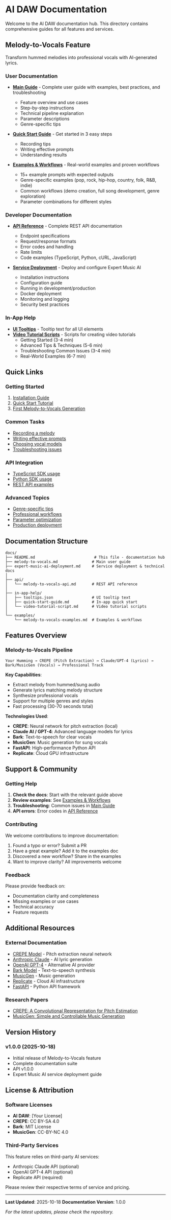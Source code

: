 # AI DAW Documentation

Welcome to the AI DAW documentation hub. This directory contains comprehensive guides for all features and services.

## Melody-to-Vocals Feature

Transform hummed melodies into professional vocals with AI-generated lyrics.

### User Documentation

- **[Main Guide](./melody-to-vocals.md)** - Complete user guide with examples, best practices, and troubleshooting
  - Feature overview and use cases
  - Step-by-step instructions
  - Technical pipeline explanation
  - Parameter descriptions
  - Genre-specific tips

- **[Quick Start Guide](./in-app-help/quick-start-guide.md)** - Get started in 3 easy steps
  - Recording tips
  - Writing effective prompts
  - Understanding results

- **[Examples & Workflows](./examples/melody-to-vocals-examples.md)** - Real-world examples and proven workflows
  - 15+ example prompts with expected outputs
  - Genre-specific examples (pop, rock, hip-hop, country, folk, R&B, indie)
  - Common workflows (demo creation, full song development, genre exploration)
  - Parameter combinations for different styles

### Developer Documentation

- **[API Reference](./api/melody-to-vocals-api.md)** - Complete REST API documentation
  - Endpoint specifications
  - Request/response formats
  - Error codes and handling
  - Rate limits
  - Code examples (TypeScript, Python, cURL, JavaScript)

- **[Service Deployment](./expert-music-ai-deployment.md)** - Deploy and configure Expert Music AI
  - Installation instructions
  - Configuration guide
  - Running in development/production
  - Docker deployment
  - Monitoring and logging
  - Security best practices

### In-App Help

- **[UI Tooltips](./in-app-help/tooltips.json)** - Tooltip text for all UI elements
- **[Video Tutorial Scripts](./in-app-help/video-tutorial-script.md)** - Scripts for creating video tutorials
  - Getting Started (3-4 min)
  - Advanced Tips & Techniques (5-6 min)
  - Troubleshooting Common Issues (3-4 min)
  - Real-World Examples (6-7 min)

## Quick Links

### Getting Started
1. [Installation Guide](./expert-music-ai-deployment.md#installation)
2. [Quick Start Tutorial](./in-app-help/quick-start-guide.md)
3. [First Melody-to-Vocals Generation](./melody-to-vocals.md#quick-start)

### Common Tasks
- [Recording a melody](./melody-to-vocals.md#step-1-record-your-melody)
- [Writing effective prompts](./melody-to-vocals.md#prompt-required)
- [Choosing vocal models](./melody-to-vocals.md#vocal_model-optional-default-bark)
- [Troubleshooting issues](./melody-to-vocals.md#troubleshooting)

### API Integration
- [TypeScript SDK usage](./api/melody-to-vocals-api.md#typescriptnodejs-sdk)
- [Python SDK usage](./api/melody-to-vocals-api.md#python-sdk)
- [REST API examples](./api/melody-to-vocals-api.md#curl-examples)

### Advanced Topics
- [Genre-specific tips](./examples/melody-to-vocals-examples.md#genre-specific-examples)
- [Professional workflows](./examples/melody-to-vocals-examples.md#common-workflows)
- [Parameter optimization](./examples/melody-to-vocals-examples.md#parameter-combinations)
- [Production deployment](./expert-music-ai-deployment.md#deployment-options)

## Documentation Structure

```
docs/
├── README.md                          # This file - documentation hub
├── melody-to-vocals.md               # Main user guide
├── expert-music-ai-deployment.md     # Service deployment & technical docs
│
├── api/
│   └── melody-to-vocals-api.md       # REST API reference
│
├── in-app-help/
│   ├── tooltips.json                 # UI tooltip text
│   ├── quick-start-guide.md          # In-app quick start
│   └── video-tutorial-script.md      # Video tutorial scripts
│
└── examples/
    └── melody-to-vocals-examples.md  # Examples & workflows
```

## Features Overview

### Melody-to-Vocals Pipeline

```
Your Humming → CREPE (Pitch Extraction) → Claude/GPT-4 (Lyrics) → Bark/MusicGen (Vocals) → Professional Track
```

**Key Capabilities**:
- Extract melody from hummed/sung audio
- Generate lyrics matching melody structure
- Synthesize professional vocals
- Support for multiple genres and styles
- Fast processing (30-70 seconds total)

**Technologies Used**:
- **CREPE**: Neural network for pitch extraction (local)
- **Claude AI / GPT-4**: Advanced language models for lyrics
- **Bark**: Text-to-speech for clear vocals
- **MusicGen**: Music generation for sung vocals
- **FastAPI**: High-performance Python API
- **Replicate**: Cloud GPU infrastructure

## Support & Community

### Getting Help

1. **Check the docs**: Start with the relevant guide above
2. **Review examples**: See [Examples & Workflows](./examples/melody-to-vocals-examples.md)
3. **Troubleshooting**: Common issues in [Main Guide](./melody-to-vocals.md#troubleshooting)
4. **API errors**: Error codes in [API Reference](./api/melody-to-vocals-api.md#error-handling)

### Contributing

We welcome contributions to improve documentation:

1. Found a typo or error? Submit a PR
2. Have a great example? Add it to the examples doc
3. Discovered a new workflow? Share in the examples
4. Want to improve clarity? All improvements welcome

### Feedback

Please provide feedback on:
- Documentation clarity and completeness
- Missing examples or use cases
- Technical accuracy
- Feature requests

## Additional Resources

### External Documentation

- [CREPE Model](https://github.com/marl/crepe) - Pitch extraction neural network
- [Anthropic Claude](https://docs.anthropic.com) - AI lyric generation
- [OpenAI GPT-4](https://platform.openai.com/docs) - Alternative AI provider
- [Bark Model](https://github.com/suno-ai/bark) - Text-to-speech synthesis
- [MusicGen](https://github.com/facebookresearch/audiocraft) - Music generation
- [Replicate](https://replicate.com/docs) - Cloud AI infrastructure
- [FastAPI](https://fastapi.tiangolo.com/) - Python API framework

### Research Papers

- [CREPE: A Convolutional Representation for Pitch Estimation](https://arxiv.org/abs/1802.06182)
- [MusicGen: Simple and Controllable Music Generation](https://arxiv.org/abs/2306.05284)

## Version History

### v1.0.0 (2025-10-18)
- Initial release of Melody-to-Vocals feature
- Complete documentation suite
- API v1.0.0
- Expert Music AI service deployment guide

## License & Attribution

### Software Licenses

- **AI DAW**: [Your License]
- **CREPE**: CC BY-SA 4.0
- **Bark**: MIT License
- **MusicGen**: CC-BY-NC 4.0

### Third-Party Services

This feature relies on third-party AI services:
- Anthropic Claude API (optional)
- OpenAI GPT-4 API (optional)
- Replicate API (required)

Please review their respective terms of service and pricing.

---

**Last Updated**: 2025-10-18
**Documentation Version**: 1.0.0

*For the latest updates, please check the repository.*
